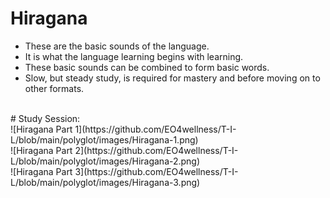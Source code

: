 # Hiragana
* These are the basic sounds of the language. <br> 
* It is what the language learning begins with learning.<br> 
* These basic sounds can be combined to form basic words. <br> 
* Slow, but steady study, is required for mastery and before moving on to other formats.<br>  
<br>
# Study Session: <br>
![Hiragana Part 1](https://github.com/EO4wellness/T-I-L/blob/main/polyglot/images/Hiragana-1.png)  <br>  
![Hiragana Part 2](https://github.com/EO4wellness/T-I-L/blob/main/polyglot/images/Hiragana-2.png)  <br> 
![Hiragana Part 3](https://github.com/EO4wellness/T-I-L/blob/main/polyglot/images/Hiragana-3.png)  <br>
 <br>
